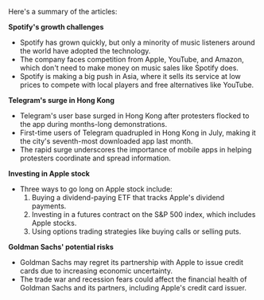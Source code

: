 Here's a summary of the articles:

**Spotify's growth challenges**

* Spotify has grown quickly, but only a minority of music listeners around the world have adopted the technology.
* The company faces competition from Apple, YouTube, and Amazon, which don't need to make money on music sales like Spotify does.
* Spotify is making a big push in Asia, where it sells its service at low prices to compete with local players and free alternatives like YouTube.

**Telegram's surge in Hong Kong**

* Telegram's user base surged in Hong Kong after protesters flocked to the app during months-long demonstrations.
* First-time users of Telegram quadrupled in Hong Kong in July, making it the city's seventh-most downloaded app last month.
* The rapid surge underscores the importance of mobile apps in helping protesters coordinate and spread information.

**Investing in Apple stock**

* Three ways to go long on Apple stock include:
	1. Buying a dividend-paying ETF that tracks Apple's dividend payments.
	2. Investing in a futures contract on the S&P 500 index, which includes Apple stocks.
	3. Using options trading strategies like buying calls or selling puts.

**Goldman Sachs' potential risks**

* Goldman Sachs may regret its partnership with Apple to issue credit cards due to increasing economic uncertainty.
* The trade war and recession fears could affect the financial health of Goldman Sachs and its partners, including Apple's credit card issuer.